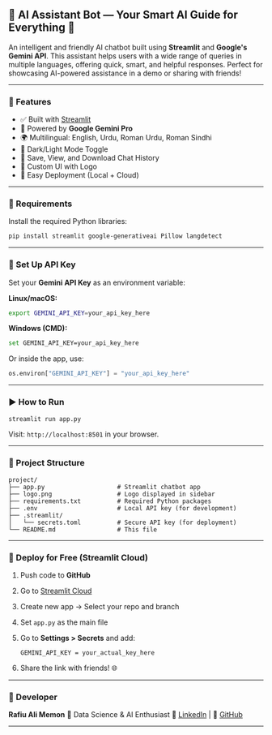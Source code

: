 ## 🤖 AI Assistant Bot — Your Smart AI Guide for Everything 🚀

An intelligent and friendly AI chatbot built using **Streamlit** and **Google's Gemini API**. This assistant helps users with a wide range of queries in multiple languages, offering quick, smart, and helpful responses. Perfect for showcasing AI-powered assistance in a demo or sharing with friends!

---

### 🌟 Features

* ✅ Built with [Streamlit](https://streamlit.io/)
* 🧠 Powered by **Google Gemini Pro**
* 🌍 Multilingual: English, Urdu, Roman Urdu, Roman Sindhi
* 🌙 Dark/Light Mode Toggle
* 💬 Save, View, and Download Chat History
* 🎨 Custom UI with Logo
* 📁 Easy Deployment (Local + Cloud)

---

### 🔧 Requirements

Install the required Python libraries:

```bash
pip install streamlit google-generativeai Pillow langdetect
```

---

### 🔑 Set Up API Key

Set your **Gemini API Key** as an environment variable:

**Linux/macOS:**

```bash
export GEMINI_API_KEY=your_api_key_here
```

**Windows (CMD):**

```bash
set GEMINI_API_KEY=your_api_key_here
```

Or inside the app, use:

```python
os.environ["GEMINI_API_KEY"] = "your_api_key_here"
```

---

### ▶️ How to Run

```bash
streamlit run app.py
```

Visit: `http://localhost:8501` in your browser.

---

### 📁 Project Structure

```
project/
├── app.py                    # Streamlit chatbot app
├── logo.png                  # Logo displayed in sidebar
├── requirements.txt          # Required Python packages
├── .env                      # Local API key (for development)
├── .streamlit/
│   └── secrets.toml          # Secure API key (for deployment)
└── README.md                 # This file

```

---

### 🚀 Deploy for Free (Streamlit Cloud)

1. Push code to **GitHub**
2. Go to [Streamlit Cloud](https://share.streamlit.io)
3. Create new app → Select your repo and branch
4. Set `app.py` as the main file
5. Go to **Settings > Secrets** and add:

   ```
   GEMINI_API_KEY = your_actual_key_here
   ```
6. Share the link with friends! 🌐

---

### 👤 Developer

**Rafiu Ali Memon**
📍 Data Science & AI Enthusiast
🔗 [LinkedIn](https://linkedin.com/in/rafiu-ali) | 🐙 [GitHub](https://github.com/Muhammad-Rafiu-Ali)

---


